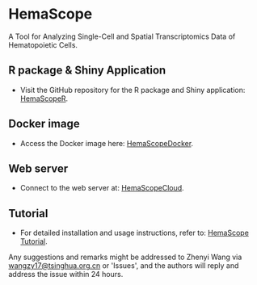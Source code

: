 # HemaScope
A Tool for Analyzing Single-Cell and Spatial Transcriptomics Data of Hematopoietic Cells.
## R package & Shiny Application
* Visit the GitHub repository for the R package and Shiny application: [HemaScopeR](https://github.com/ZhenyiWangTHU/HemaScopeR).
## Docker image
* Access the Docker image here: [HemaScopeDocker](https://hub.docker.com/r/zhenyiwang123/hemascopedocker).
## Web server
* Connect to the web server at: [HemaScopeCloud](https://hemascope.hiplot.cn/login?component=LoginView).
## Tutorial
* For detailed installation and usage instructions, refer to: [HemaScope Tutorial](https://zhenyiwangthu.github.io/HemaScope_Tutorial/).

Any suggestions and remarks might be addressed to Zhenyi Wang via wangzy17@tsinghua.org.cn or 'Issues', and the authors will reply and address the issue within 24 hours.
